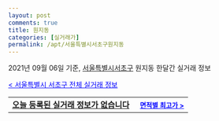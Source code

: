 ```yaml
---
layout: post
comments: true
title: 원지동
categories: [실거래가]
permalink: /apt/서울특별시서초구원지동
---
```


2021년 09월 06일 기준, <a href="/apt/서울특별시서초구">서울특별시서초구</a> 원지동 한달간 실거래 정보

<a style="color: blue;" href="/apt/서울특별시서초구">< 서울특별시 서초구 전체 실거래 정보</a>
<!---- start ---->
<table>
  <tr>
    <td colspan="4" style="font-weight: bold;"><a href="/apt/서울특별시서초구원지동{name_without_space}">오늘 등록된 실거래 정보가 없습니다</a> &nbsp;&nbsp;&nbsp; <a style="color: blue; font-size: smaller;" href="/apt/서울특별시서초구원지동{name_without_space}">면적별 최고가 ></a></td>
  </tr>
    
</table>
<!---- end ---->
    